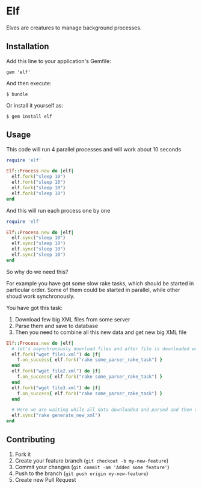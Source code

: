 # Elf

Elves are creatures to manage background processes.

## Installation

Add this line to your application's Gemfile:

    gem 'elf'

And then execute:

    $ bundle

Or install it yourself as:

    $ gem install elf

## Usage

This code will run 4 parallel processes and will work about 10 seconds

```ruby
require 'elf'

Elf::Process.new do |elf|
  elf.fork("sleep 10")
  elf.fork("sleep 10")
  elf.fork("sleep 10")
  elf.fork("sleep 10")
end
```

And this will run each process one by one

```ruby
require 'elf'

Elf::Process.new do |elf|
  elf.sync("sleep 10")
  elf.sync("sleep 10")
  elf.sync("sleep 10")
  elf.sync("sleep 10")
end
```

So why do we need this?

For example you have got some slow rake tasks, which should be started in particular order. Some of them could be started in parallel, while other shoud work synchronously.

You have got this task:

1. Download few big XML files from some server
2. Parse them and save to database
3. Then you need to combine all this new data and get new big XML file

```ruby
Elf::Process.new do |elf|
  # let's asynchronously download files and after file is downloaded we will start parse it
  elf.fork("wget file1.xml") do |f|
    f.on_success{ elf.fork("rake some_parser_rake_task") }
  end
  elf.fork("wget file2.xml") do |f|
    f.on_success{ elf.fork("rake some_parser_rake_task") }
  end
  elf.fork("wget file3.xml") do |f|
    f.on_success{ elf.fork("rake some_parser_rake_task") }
  end

  # Here we are waiting while all data downloaded and parsed and then start new rake task for generating new xml
  elf.sync("rake generate_new_xml")
end
```

## Contributing

1. Fork it
2. Create your feature branch (`git checkout -b my-new-feature`)
3. Commit your changes (`git commit -am 'Added some feature'`)
4. Push to the branch (`git push origin my-new-feature`)
5. Create new Pull Request
